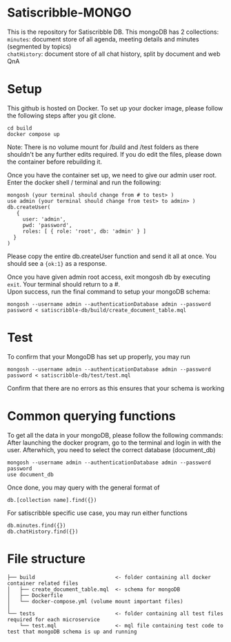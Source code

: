 # Satiscribble-MONGO
This is the repository for Satiscribble DB. This mongoDB has 2 collections: <br/>
`minutes`: document store of all agenda, meeting details and minutes (segmented by topics) <br/>
`chatHistory`: document store of all chat history, split by document and web QnA

# Setup
This github is hosted on Docker. To set up your docker image, please follow the following steps after you git clone.
```
cd build
docker compose up
```
Note: There is no volume mount for /build and /test folders as there shouldn't be any further edits required. If you do edit the files, please down the container before rebuilding it.

Once you have the container set up, we need to give our admin user root. <br/>
Enter the docker shell / terminal and run the following:
```
mongosh (your terminal should change from # to test> )
use admin (your terminal should change from test> to admin> )
db.createUser(
   {
     user: 'admin',
     pwd: 'password',
     roles: [ { role: 'root', db: 'admin' } ]
  }
)
```
Please copy the entire db.createUser function and send it all at once. You should see a `{ok:1}` as a response.

Once you have given admin root access, exit mongosh db by executing `exit`. Your terminal should return to a #. <br/>
Upon success, run the final command to setup your mongoDB schema:
```
mongosh --username admin --authenticationDatabase admin --password password < satiscribble-db/build/create_document_table.mql

```

# Test
To confirm that your MongoDB has set up properly, you may run
```
mongosh --username admin --authenticationDatabase admin --password password < satiscribble-db/test/test.mql
```
Confirm that there are no errors as this ensures that your schema is working

# Common querying functions
To get all the data in your mongoDB, please follow the following commands:
After launching the docker program, go to the terminal and login in with the user. Afterwhich, you need to select the correct database (document_db)
```
mongosh --username admin --authenticationDatabase admin --password password
use document_db
```
Once done, you may query with the general format of
```
db.[collection name].find({})
```
For satiscribble specific use case, you may run either functions
```
db.minutes.find({})
db.chatHistory.find({})
```


# File structure
```
├── build                          <- folder containing all docker container related files
│   ├── create_document_table.mql  <- schema for mongoDB
│   ├── Dockerfile
│   └── docker-compose.yml (volume mount important files)
│
└── tests                          <- folder containing all test files required for each microservice
    └── test.mql                   <- mql file containing test code to test that mongoDB schema is up and running
```
